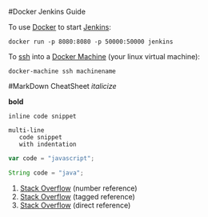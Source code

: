 #Docker Jenkins Guide

To use [Docker](https://www.docker.com/) to start [Jenkins](https://jenkins-ci.org/):

```
docker run -p 8080:8080 -p 50000:50000 jenkins
```

To [ssh](https://docs.docker.com/machine/reference/ssh/#ssh) into a [Docker Machine](https://docs.docker.com/machine/) (your linux virtual machine):

```
docker-machine ssh machinename
```

#MarkDown CheatSheet
_italicize_

**bold**

`inline code snippet`
```
multi-line
   code snippet
   with indentation
   ```
   
 ```javascript
var code = "javascript";
```  

 ```java
String code = "java";
```
1. [Stack Overflow][1] (number reference)
2. [Stack Overflow][so] (tagged reference)
3. [Stack Overflow](http://stackoverflow.com) (direct reference)

[1]: http://stackoverflow.com
[so]: http://stackoverflow.com







